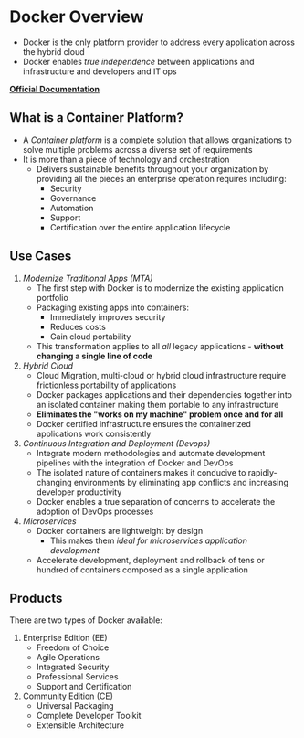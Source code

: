 # Docker Overview
- Docker is the only platform provider to address every application across the hybrid cloud
- Docker enables _true independence_ between applications and infrastructure and developers and IT ops

[**Official Documentation**](https://docs.docker.com/)

## What is a Container Platform?
- A _Container platform_ is a complete solution that allows organizations to solve multiple problems across a diverse set of requirements
- It is more than a piece of technology and orchestration
  - Delivers sustainable benefits throughout your organization by providing all the pieces an enterprise operation requires including:
    - Security
    - Governance
    - Automation
    - Support
    - Certification over the entire application lifecycle

## Use Cases
1. _Modernize Traditional Apps (MTA)_
    - The first step with Docker is to modernize the existing application portfolio
    - Packaging existing apps into containers:
      - Immediately improves security
      - Reduces costs
      - Gain cloud portability
    - This transformation applies to all _all_ legacy applications - **without changing a single line of code**
2. _Hybrid Cloud_
    - Cloud Migration, multi-cloud or hybrid cloud infrastructure require frictionless portability of applications
    - Docker packages applications and their dependencies together into an isolated container making them portable to any infrastructure
    - **Eliminates the "works on my machine" problem once and for all**
    - Docker certified infrastructure ensures the containerized applications work consistently
3. _Continuous Integration and Deployment (Devops)_
    - Integrate modern methodologies and automate development pipelines with the integration of Docker and DevOps
    - The isolated nature of containers makes it conducive to rapidly-changing environments by eliminating app conflicts and increasing developer productivity
    - Docker enables a true separation of concerns to accelerate the adoption of DevOps processes
4. _Microservices_
    - Docker containers are lightweight by design
      - This makes them _ideal for microservices application development_
    - Accelerate development, deployment and rollback of tens or hundred of containers composed as a single application
    
## Products
There are two types of Docker available:
1. Enterprise Edition (EE)
    - Freedom of Choice
    - Agile Operations
    - Integrated Security
    - Professional Services
    - Support and Certification
2. Community Edition (CE)
    - Universal Packaging
    - Complete Developer Toolkit
    - Extensible Architecture